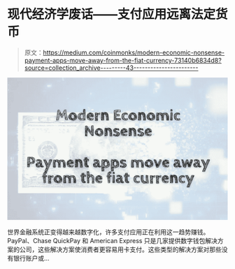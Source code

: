 # 现代经济学废话——支付应用远离法定货币

> 原文：<https://medium.com/coinmonks/modern-economic-nonsense-payment-apps-move-away-from-the-fiat-currency-73140b6834d8?source=collection_archive---------43----------------------->

![](img/904132bfd4e73c3a0ea590d61bd845cb.png)

世界金融系统正变得越来越数字化，许多支付应用正在利用这一趋势赚钱。PayPal、Chase QuickPay 和 American Express 只是几家提供数字钱包解决方案的公司，这些解决方案使消费者更容易用卡支付。这些类型的解决方案对那些没有银行账户或…